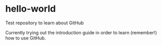 # hello-world
Test repository to learn about GitHub

Currently trying out the introduction guide in order to learn (remember!) how to use GitHub.
